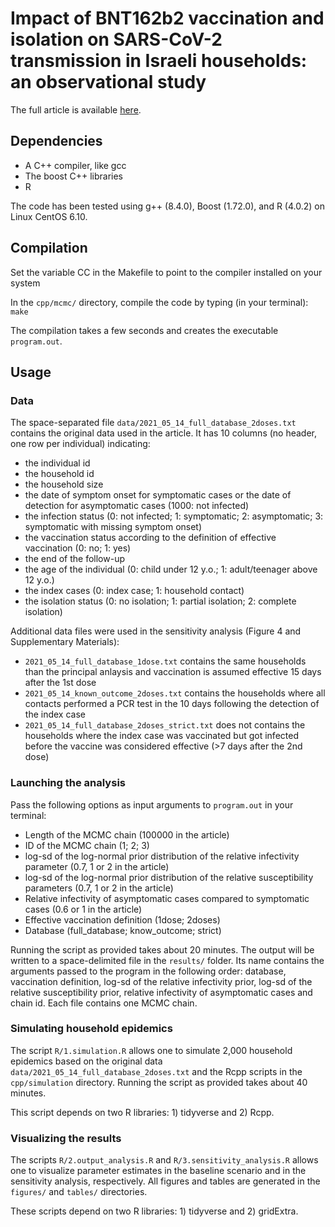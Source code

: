 # Impact of BNT162b2 vaccination and isolation on SARS-CoV-2 transmission in Israeli households: an observational study

The full article is available [here]().

## Dependencies

* A C++ compiler, like gcc
* The boost C++ libraries
* R

The code has been tested using g++ (8.4.0), Boost (1.72.0), and R (4.0.2) on Linux CentOS 6.10.

## Compilation

Set the variable CC in the Makefile to point to the compiler installed on your system

In the `cpp/mcmc/` directory, compile the code by typing (in your terminal): `make`

The compilation takes a few seconds and creates the executable `program.out`.

## Usage

### Data

The space-separated file `data/2021_05_14_full_database_2doses.txt` contains the original data used in the article. It has 10 columns (no header, one row per individual) indicating:

* the individual id 
* the household id 
* the household size
* the date of symptom onset for symptomatic cases or the date of detection for asymptomatic cases (1000: not infected) 
* the infection status (0: not infected; 1: symptomatic; 2: asymptomatic; 3: symptomatic with missing symptom onset)
* the vaccination status according to the definition of effective vaccination (0: no; 1: yes) 
* the end of the follow-up
* the age of the individual (0: child under 12 y.o.; 1: adult/teenager above 12 y.o.)
* the index cases (0: index case; 1: household contact)
* the isolation status (0: no isolation; 1: partial isolation; 2: complete isolation)

Additional data files were used in the sensitivity analysis (Figure 4 and Supplementary Materials):

* `2021_05_14_full_database_1dose.txt` contains the same households than the principal anlaysis and vaccination is assumed effective 15 days after the 1st dose 
* `2021_05_14_known_outcome_2doses.txt` contains the households where all contacts performed a PCR test in the 10 days following the detection of the index case
* `2021_05_14_full_database_2doses_strict.txt` does not contains the households where the index case was vaccinated but got infected before the vaccine was considered effective (>7 days after the 2nd dose)

### Launching the analysis

Pass the following options as input arguments to `program.out` in your terminal:

* Length of the MCMC chain (100000 in the article)
* ID of the MCMC chain (1; 2; 3)
* log-sd of the log-normal prior distribution of the relative infectivity parameter (0.7, 1 or 2 in the article)
* log-sd of the log-normal prior distribution of the relative susceptibility parameters (0.7, 1 or 2 in the article)
* Relative infectivity of asymptomatic cases compared to symptomatic cases (0.6 or 1 in the article)
* Effective vaccination definition (1dose; 2doses)
* Database (full_database; know_outcome; strict)

Running the script as provided takes about 20 minutes.
The output will be written to a space-delimited file in the `results/` folder. Its name contains the arguments passed to the program in the following order: database,  vaccination definition, log-sd of the relative infectivity prior, log-sd of the relative susceptibility prior, relative infectivity of asymptomatic cases and chain id. Each file contains one MCMC chain. 

### Simulating household epidemics

The script `R/1.simulation.R` allows one to simulate 2,000 household epidemics based on the original data `data/2021_05_14_full_database_2doses.txt` and the Rcpp scripts in the `cpp/simulation` directory. Running the script as provided takes about 40 minutes. 

This script depends on two R libraries: 1) tidyverse and 2) Rcpp.

### Visualizing the results

The scripts `R/2.output_analysis.R` and `R/3.sensitivity_analysis.R` allows one to visualize parameter estimates in the baseline scenario and in the sensitivity analysis, respectively. All figures and tables are generated in the `figures/` and `tables/` directories. 

These scripts depend on two R libraries: 1) tidyverse and 2) gridExtra. 
